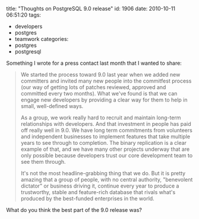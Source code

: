 title: "Thoughts on PostgreSQL 9.0 release"
id: 1906
date: 2010-10-11 06:51:20
tags: 
- developers
- postgres
- teamwork
categories: 
- postgres
- postgresql

Something I wrote for a press contact last month that I wanted to share:

> We started the process toward 9.0 last year when we added new committers and invited many new people into the commitfest process (our way of getting lots of patches reviewed, approved and committed every two months). What we've found is that we can engage new developers by providing a clear way for them to help in small, well-defined ways. > 
> 
> As a group, we work really hard to recruit and maintain long-term relationships with developers. And that investment in people has paid off really well in 9.0\. We have long term commitments from volunteers and independent businesses to implement features that take multiple years to see through to completion. The binary replication is a clear example of that, and we have many other projects underway that are only possible because developers trust our core development team to see them through. > 
> 
> It's not the most headline-grabbing thing that we do. But it is pretty amazing that a group of people, with no central authority, "benevolent dictator" or business driving it, continue every year to produce a trustworthy, stable and feature-rich database that rivals what's produced by the best-funded enterprises in the world.

What do you think the best part of the 9.0 release was?
